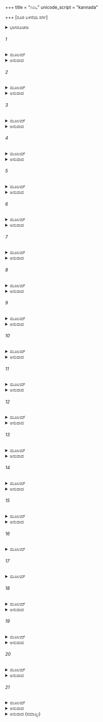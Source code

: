 +++
title = "೧೦೬"
unicode_script = "kannada"

+++
[ನೂರ ಏಳನೆಯ ಸರ್ಗ]



<details><summary>ಭಾಗಸೂಚನಾ</summary>

ವಸಿಷ್ಠರ ಸಲಹೆಯಂತೆ ಶ್ರೀರಾಮನು ಪುರವಾಸಿಗಳನ್ನು ಜೊತೆಗೆ ಕರೆದೊಯ್ಯಲು ವಿಚಾರ ಮಾಡಿ, ಕುಶ-ಲವರಿಗೆ ಪಟ್ಟಾಭಿಷೇಕ ಮಾಡಿದುದು
</details>

###### 1


<details><summary>ಮೂಲಮ್</summary>

ವಿಸೃಜ್ಯ ಲಕ್ಷ್ಮಣಂ ರಾಮೋ ದುಃಖಶೋಕ ಸಮನ್ವಿತಃ ।  
ಪುರೋಧಸಂ ಮಂತ್ರಿಣಶ್ಚ ನೈಗಮಾಂಶ್ಚೇದಮಬ್ರವೀತ್ ॥
</details>

<details><summary>ಅನುವಾದ</summary>

ಲಕ್ಷ್ಮಣನನ್ನು ಪರಿತ್ಯಜಿಸಿ ಶ್ರೀರಾಮನು ದುಃಖಶೋಕ ಮಗ್ನನಾದನು ಹಾಗೂ ಪುರೋಹಿತ, ಮಂತ್ರಿ ಮತ್ತು ಮಹಾಜನರಲ್ಲಿ ಇಂತೆಂದನು.॥1॥
</details>

###### 2


<details><summary>ಮೂಲಮ್</summary>

ಅದ್ಯ ರಾಜ್ಯೇಽಭಿಷೇಕ್ಷ್ಯಾಮಿ ಭರತಂ ಧರ್ಮವತ್ಸಲಮ್ ।  
ಅಯೋಧ್ಯಾಯಾಃ ಪತಿಂ ವೀರಂ ತತೋ ಯಾಸ್ಯಾಮ್ಯಹಂ ವನಮ್ ॥
</details>

<details><summary>ಅನುವಾದ</summary>

ಇಂದು ನಾನು ಅಯೋಧ್ಯೆಯ ರಾಜ್ಯಕ್ಕೆ ಧರ್ಮವತ್ಸಲ ವೀರ ತಮ್ಮನಾದ ಭರತನನ್ನು ರಾಜನಾಗಿ ಪಟ್ಟಾಭಿಷೇಕ ಮಾಡುವೆನು. ಬಳಿಕ ವನಕ್ಕೆ ಹೊರಟು ಹೋಗುವೆನು.॥2॥
</details>

###### 3


<details><summary>ಮೂಲಮ್</summary>

ಪ್ರವೇಶಯತ ಸಂಭಾರಾನ್ಮಾ ಭೂತ್ಕಾಲಾತ್ಯಯೋ ಯಥಾ ।  
ಅದ್ಯೈವಾಹಂ ಗಮಿಷ್ಯಾಮಿ ಲಕ್ಷ್ಮಣೇನ ಗತಾಂಗತಿಮ್ ॥
</details>

<details><summary>ಅನುವಾದ</summary>

ಬೇಗನೇ ಎಲ್ಲ ಸಾಮಗ್ರಿಗಳನ್ನು ಸಿದ್ಧಗೊಳಿಸಿರಿ, ಈಗ ಹೆಚ್ಚು ಸಮಯ ಕಳೆಯಬಾರದು. ನಾನು ಇಂದೇ ಲಕ್ಷ್ಮಣನ ಮಾರ್ಗವನ್ನೇ ಅನುಸರಿಸುವೆನು.॥3॥
</details>

###### 4


<details><summary>ಮೂಲಮ್</summary>

ತಚ್ಛ್ರುತ್ವಾ ರಾಘವೇಣೋಕ್ತಂ ಸರ್ವಾಃ ಪ್ರಕೃತಯೋ ಭೃಶಮ್ ।  
ಮೂರ್ಧಭಿಃ ಪ್ರಣತಾ ಭೂಮೌ ಗತಸತ್ತ್ವಾ ಇವಾಭವನ್ ॥
</details>

<details><summary>ಅನುವಾದ</summary>

ಶ್ರೀರಾಮಚಂದ್ರನ ಮಾತನ್ನು ಕೇಳಿ ಪ್ರಜಾವರ್ಗದ ಎಲ್ಲ ಜನರು ಸಾಷ್ಟಾಂಗ ನಮಸ್ಕರಿಸಿ ಪ್ರಾಣಹೀನರಂತಾದರು.॥4॥
</details>

###### 5


<details><summary>ಮೂಲಮ್</summary>

ಭರತಶ್ಚ ವಿಸಂಜ್ಞೋಽಭೂಚ್ಛ್ರುತ್ವಾ ರಾಘವಭಾಷಿತಮ್ ।  
ರಾಜ್ಯಂ ವಿಗರ್ಹಯಾಮಾಸ ವಚನಂ ಚೇದಮಬ್ರವೀತ್ ॥
</details>

<details><summary>ಅನುವಾದ</summary>

ಶ್ರೀರಘುನಾಥನ ಮಾತನ್ನು ಕೇಳಿ ಭರತನು ಮೂರ್ಛಿತನಾದನು. ಮತ್ತೆ ಎಚ್ಚರಗೊಂಡು ರಾಜ್ಯಪದವಿಯನ್ನು ನಿಂದಿಸುತ್ತಾ ಹೀಗೆ ಹೇಳಿದನು.॥5॥
</details>

###### 6


<details><summary>ಮೂಲಮ್</summary>

ಸತ್ಯೇನಾಹಂ ಶಪೇ ರಾಜನ್ ಸ್ವರ್ಗಭೋಗೇನಚೈವ ಹಿ ।  
ನ ಕಾಮಯೇ ಯಥಾ ರಾಜ್ಯಂ ತ್ವಾಂ ವಿನಾ ರಘುನಂದನ ॥
</details>

<details><summary>ಅನುವಾದ</summary>

ರಾಜಾ ರಘುನಂದನ! ನಾನು ಸತ್ಯದ ಮೇಲೆ ಆಣೆಯಿಟ್ಟು ಹೇಳುತ್ತೇನೆ- ನೀನಿಲ್ಲದೆ ನನಗೆ ರಾಜ್ಯವಾಗಲೀ, ಸ್ವರ್ಗಭೋಗವಾಗಲೀ ಬೇಕಾಗಿಲ್ಲ.॥6॥
</details>

###### 7


<details><summary>ಮೂಲಮ್</summary>

ಇವೌ ಕುಶೀಲವೌ ರಾಜನ್ನಭಿಷಿಚ್ಯ ನರಾಧಿಪ ।  
ಕೋಸಲೇಷು ಕುಶಂ ವೀರಮುತ್ತರೇಷು ತಥಾ ಲವಮ್ ॥
</details>

<details><summary>ಅನುವಾದ</summary>

ನರೇಶ್ವರನೇ! ನೀನು ಈ ಲವ-ಕುಶರಿಗೆ ಪಟ್ಟಾಭಿಷೇಕ ಮಾಡು. ದಕ್ಷಿಣ ಕೋಸಲದಲ್ಲಿ ಕುಶನನ್ನು ಮತ್ತು ಉತ್ತರ ಕೋಸಲದಲ್ಲಿ ಲವನನ್ನು ರಾಜನನ್ನಾಗಿಸಿರಿ.॥7॥
</details>

###### 8


<details><summary>ಮೂಲಮ್</summary>

ಶತ್ರುಘ್ನಸ್ಯ ತು ಗಚ್ಛಂತು ದೂತಾಸ್ತ್ವರಿತವಿಕ್ರಮಾಃ ।  
ಇದಂ ಗಮನಮಸ್ಮಾಕಂ ಶೀಘ್ರಮಾಖ್ಯಾತು ಮಾ ಚಿರಮ್ ॥
</details>

<details><summary>ಅನುವಾದ</summary>

ವೇಗವಾಗಿ ಹೋಗುವ ದೂತರನ್ನು ಬೇಗನೇ ಕಳಿಸಿ ಶತ್ರುಘ್ನನ ಬಳಿಗೆ ಹೋಗಲಿ ಮತ್ತು ಅವನಿಗೆ ನಮ್ಮ ಮಹಾಯಾತ್ರೆಯ ವೃತ್ತಾಂತ ತಿಳಿಸಿರಿ. ಇದರಲ್ಲಿ ವಿಳಂಬಮಾಡಬಾರದು.॥8॥
</details>

###### 9


<details><summary>ಮೂಲಮ್</summary>

ತಚ್ಛ್ರುತ್ವಾ ಭರತೇನೋಕ್ತಂ ದೃಷ್ಟ್ವಾ ಚಾಪಿ ಹ್ಯಧೋಮುಖಾನ್ ।  
ಪೌರಾನ್ ದುಃಖೇನ ಸಂತಪ್ತಾನ್ವಸಿಷ್ಠೋ ವಾಕ್ಯಮಬ್ರವೀತ್ ॥
</details>

<details><summary>ಅನುವಾದ</summary>

ಭರತನ ಮಾತನ್ನು ಕೇಳಿ, ದುಃಖ ಸಂತಪ್ತರಾಗಿ ಅಧೋಮುಖರಾದ ಪುರವಾಸಿಗಳನ್ನು ನೋಡಿ, ಮಹರ್ಷಿ ವಸಿಷ್ಠರು ಹೇಳಿದರು.॥9॥
</details>

###### 10


<details><summary>ಮೂಲಮ್</summary>

ವತ್ಸ ರಾಮ ಇಮಾಃ ಪಶ್ಯ ಧರಣೀಂ ಪ್ರಕೃತೀರ್ಗತಾಃ ।  
ಜ್ಞಾತ್ವೈಷಾಮೀಪ್ಸಿತಂ ಕಾರ್ಯಂ ಮಾ ಚೈಷಾಂ ವಿಪ್ರಿಯಂ ಕೃಥಾಃ ॥
</details>

<details><summary>ಅನುವಾದ</summary>

ವತ್ಸ ರಾಮಾ! ಭೂಮಿಯಲ್ಲಿ ಬಿದ್ದಿರುವ ಈ ಪ್ರಜಾಜನರನ್ನು ನೋಡಿ. ಇವರ ಅಭಿಪ್ರಾಯವನ್ನು ತಿಳಿದು ಅದರಂತೆ ಕಾರ್ಯ ಮಾಡು. ಇವರ ಇಚ್ಛೆಗೆ ವಿರುದ್ಧವಾಗಿ ನಡೆದು ಬಡಪಾಯಿ ಇವರ ಮನಸ್ಸು ನೋಯಿಸಬೇಡ.॥10॥
</details>

###### 11


<details><summary>ಮೂಲಮ್</summary>

ವಸಿಷ್ಠಸ್ಯ ತು ವಾಕ್ಯೇನ ಉತ್ಥಾಪ್ಯ ಪ್ರಕೃತೀಜನಮ್ ।  
ಕಿಂ ಕರೋಮೀತಿ ಕಾಕುತ್ಸ್ಥಃ ಸರ್ವಾನ್ವಚನಮಬ್ರವೀತ್ ॥
</details>

<details><summary>ಅನುವಾದ</summary>

ವಸಿಷ್ಠರು ಹೇಳಿದಂತೆ ಶ್ರೀರಘುನಾಥನು ಪ್ರಜೆಗಳನ್ನು ಎಬ್ಬಿಸಿ, ಅವರಲ್ಲಿ ಕೇಳಿದನು- ನಾನು ನಿಮ್ಮ ಯಾವ ಕಾರ್ಯವನ್ನು ಸಿದ್ಧಗೊಳಿಸಲಿ.॥11॥
</details>

###### 12


<details><summary>ಮೂಲಮ್</summary>

ತತಃ ಸರ್ವಾಃ ಪ್ರಕೃತಯೋ ರಾಮಂವಚನಮಬ್ರುವನ್ ।  
ಗಚ್ಛಂತಮನುಗಚ್ಛಾಮೋ ಯತ್ರ ರಾಮ ಗಮಿಷ್ಯಸಿ ॥
</details>

<details><summary>ಅನುವಾದ</summary>

ಆಗ ಪ್ರಜಾಜನರೆಲ್ಲರೂ ಶ್ರೀರಾಮನಲ್ಲಿ ಹೇಳಿದರು- ರಘುನಂದನ! ನೀನು ಹೋಗುವಲ್ಲಿಗೆ ನಿಮ್ಮ ಹಿಂದೆ-ಹಿಂದೆಯೇ ನಾವೂ ಬರುವೆವು.॥12॥
</details>

###### 13


<details><summary>ಮೂಲಮ್</summary>

ಪೌರೇಷು ಯದಿ ತೇ ಪ್ರೀತಿರ್ಯದಿ ಸ್ನೇಹೋ ಹ್ಯನುತ್ತಮಃ ।  
ಸಪುತ್ರದಾರಾಃ ಕಾಕುತ್ಸ್ಥ ಸಮಂ ಗಚ್ಛಾಮ ಸತ್ಪಥಮ್ ॥
</details>

<details><summary>ಅನುವಾದ</summary>

ಕಾಕುತ್ಸ್ಥ! ನಿಮಗೆ ಪುರವಾಸಿಗಳಲ್ಲಿ ಪ್ರೇಮವಿದ್ದರೆ, ನಮ್ಮ ಮೇಲೆ ನಿಮಗೆ ಪರಮೋತ್ತಮ ಸ್ನೇಹ ಇದ್ದರೆ, ನಮ್ಮನ್ನು ಜೊತೆಗೆ ಬರಲು ಅಪ್ಪಣೆ ಕೊಡಿರಿ. ನಾವು ನಮ್ಮ ಪತ್ನೀ ಪುತ್ರರೊಂದಿಗೆ ನಿಮ್ಮ ಜೊತೆಗೆ ಸನ್ಮಾರ್ಗದಲ್ಲಿ ನಡೆಯಲು ಉದ್ಯುಕ್ತರಾಗಿದ್ದೇವೆ.॥13॥
</details>

###### 14


<details><summary>ಮೂಲಮ್</summary>

ತಪೋವನಂ ವಾ ದುರ್ಗಂ ವಾ ನದೀಮಂಭೋನಿಧಿಂ ತಥಾ ।  
ವಯಂ ತೇ ಯದಿ ನ ತ್ಯಾಜ್ಯಾಃ ಸರ್ವಾನ್ನೋ ನಯ ಈಶ್ವರ ॥
</details>

<details><summary>ಅನುವಾದ</summary>

ಸ್ವಾಮಿ! ನೀವು ತಪೋವನದಲ್ಲಾಗಲೀ, ಯಾವುದೋ ದುರ್ಗಮಸ್ಥಾನದಲ್ಲಾಗಲೀ, ನದಿ ಅಥವಾ ಸಮುದ್ರದಲ್ಲಾಗಲೀ ಎಲ್ಲಿಗೆ ಹೋದರೂ ನಮ್ಮೆಲ್ಲರನ್ನು ಕರೆದುಕೊಂಡು ಹೋಗಿರಿ. ನಮ್ಮನ್ನು ತ್ಯಜಿಸುವುದು ಯೋಗ್ಯವಲ್ಲವೆಂದು ತಿಳಿಯುವುದಾದರೆ ಹೀಗೆಯೇ ಮಾಡಿರಿ.॥14॥
</details>

###### 15


<details><summary>ಮೂಲಮ್</summary>

ಏಷಾ ನಃ ಪರಮಾಪ್ರೀತಿರೇಷ ನಃ ಪರಮೋ ವರಃ ।  
ಹೃದ್ಗತಾ ನಃ ಸದಾ ಪ್ರೀತಿಸ್ತವಾನುಗಮನೇ ನೃಪ ॥
</details>

<details><summary>ಅನುವಾದ</summary>

ಇದೇ ನಮ್ಮ ಮೇಲೆ ನಿಮ್ಮ ಎಲ್ಲಕ್ಕಿಂತ ದೊಡ್ಡ ಕೃಪೆಯಾಗಿದೆ ಮತ್ತು ಇದೇ ನಮಗಾಗಿ ನಿಮ್ಮ ಉತ್ತಮ ವರವಾಗಬಹುದು. ನಿಮ್ಮ ಹಿಂದೆಯೇ ನಡೆಯುವುದರಲ್ಲೇ ನಮಗೆ ಹಾರ್ದಿಕ ಪ್ರಸನ್ನತೆ ಆಗಬಹುದು.॥15॥
</details>

###### 16


<details><summary>ಮೂಲಮ್</summary>

ಪೌರಾಣಾಂ ದೃಢಭಕ್ತಿಂ ಚ ಬಾಢಮಿತ್ಯೇವ ಸೋಽಬ್ರವೀತ್ ।  
ಸ್ವಕೃತಾಂತಂ ಚಾನ್ವವೇಕ್ಷ್ಯ ತಸ್ಮಿನ್ನಹನಿ ರಾಘವಃ ॥
</details>

###### 17


<details><summary>ಮೂಲಮ್</summary>

ಕೋಸಲೇಷು ಕುಶಂ ವೀರಮುತ್ತರೇಷು ತಥಾ ಲವಮ್ ।  
ಅಭಿಷಿಚ್ಯ ಮಹಾತ್ಮಾನಾವುಭೌ ರಾಮಃ ಕುಶೀಲವೌ ॥
</details>

###### 18


<details><summary>ಮೂಲಮ್</summary>

ಅಭಿಷಿಕ್ತೌ ಸುತಾವಂಕೇ ಪ್ರತಿಷ್ಠಾಪ್ಯ ಪುರೇ ತತಃ ।  
ಪರಿಷ್ವಜ್ಯ ಮಹಾಬಾಹುರ್ಮೂರ್ಧ್ನ್ಯುಪಾಘ್ರಾಯ ಚಾಸಕೃತ್ ॥
</details>

<details><summary>ಅನುವಾದ</summary>

ಪ್ರಜಾಜನರ ಈ ದೃಢಭಕ್ತಿಯನ್ನು ನೋಡಿ ಶ್ರೀರಾಮನು ‘ಹಾಗೆಯೇ ಆಗಲಿ’ ಎಂದು ಹೇಳಿ ಅವರ ಇಚ್ಛೆಯನ್ನು ಅನುಮೋದಿಸಿದನು. ತನ್ನ ಕರ್ತವ್ಯವನ್ನು ನಿಶ್ಚಯಿಸಿ ಶ್ರೀರಘುನಾಥನು ತತ್ಕ್ಷಣ ದಕ್ಷಿಣ ಕೋಸದ ರಾಜ್ಯದಲ್ಲಿ ವೀರ ಕುಶನನ್ನು ಮತ್ತು ಉತ್ತರ ಕೋಸಲದ ರಾಜ ಸಿಂಹಾ ಸನದಲ್ಲಿ ಲವನನ್ನು ಪಟ್ಟಾಭಿಷೇಕ ಮಾಡಿದನು. ಅಭಿಷಿಕ್ತರಾದ ಇಬ್ಬರೂ ಮಹಾತ್ಮಾ ಪುತ್ರರಾದ ಕುಶ-ಲವರನ್ನು ತೊಡೆಯಲ್ಲಿ ಕುಳ್ಳಿರಿಸಿಕೊಂಡು ಪದೇ-ಪದೇ ಆಲಿಂಗಿಸಿಕೊಂಡು ಶ್ರೀರಾಮನು ಮತ್ತೆ-ಮತ್ತೆ ಅವರ ಶಿರವನ್ನು ಆಘ್ರಾಣಿಸಿ, ತಮ್ಮ-ತಮ್ಮ ರಾಜಧಾನಿಗಳಿಗೆ ಕಳಿಸಿಕೊಟ್ಟನು.॥16-18॥
</details>

###### 19


<details><summary>ಮೂಲಮ್</summary>

ರಥಾನಾಂ ತು ಸಹಸ್ರಾಣಿ ನಾಗಾನಾಮಯುತಾನಿಚ ।  
ದಶಾಯುತಾನಿ ಚಾಶ್ವಾನಾಮೇಕೈಕಸ್ಯ ಧನಂ ದದೌ ॥
</details>

<details><summary>ಅನುವಾದ</summary>

ಅವನು ಪ್ರತಿಯೊಬ್ಬ ಪುತ್ರರಿಗೆ ಅನೇಕ ಸಾವಿರ ರಥ, ಹತ್ತು ಸಾವಿರ ಆನೆ ಮತ್ತು ಒಂದು ಲಕ್ಷ ಕುದುರೆಗಳನ್ನು ಕೊಟ್ಟನು.॥19॥
</details>

###### 20


<details><summary>ಮೂಲಮ್</summary>

ಬಹುರತ್ನೌ  ಬಹುಧನೌ  ಹೃಷ್ಟಪುಷ್ಟಜನಾವೃತೌ ।  
ಸ್ವೇ ಪುರೇ ಪ್ರೇಷಯಾಮಾಸ ಭ್ರಾತರೌ ತೌ ಕುಶೀಲವೌ ॥
</details>

<details><summary>ಅನುವಾದ</summary>

ಲವ-ಕುಶರಿಬ್ಬರೂ ಹೇರಳ ಧನ-ರತ್ನಾದಿಗಳಿಂದ ಸಂಪನ್ನರಾದರು. ಅವರು ಹೃಷ್ಟ-ಪುಷ್ಟ ಮನುಷ್ಯರಿಂದ ಪರಿವೃತರಾಗಿರುತ್ತಿದ್ದರು. ಶ್ರೀರಾಮನು ಅವರಿಬ್ಬರನ್ನು ಅವರವರ ರಾಜಧಾನಿಗಳಿಗೆ ಕಳಿಸಿ ಕೊಟ್ಟನು.॥20॥
</details>

###### 21


<details><summary>ಮೂಲಮ್</summary>

ಅಭಿಷಿಚ್ಯ ತತೋ ವೀರೌ ಪ್ರಸ್ಥಾಪ್ಯ ಸ್ವಪುರೇ ತದಾ ।  
ದೂತಾನ್ಸಂಪ್ರೇಷಯಾಮಾಸ ಶತ್ರುಘ್ನಾಯ ಮಹಾತ್ಮನೇ ॥
</details>

<details><summary>ಅನುವಾದ</summary>

ಈ ಪ್ರಕಾರ ಇಬ್ಬರೂ ವೀರರನ್ನು ಅಭಿಷಿಕ್ತಗೊಳಿಸಿ, ತಮ್ಮ-ತಮ್ಮ ನಗರಗಳಿಗೆ ಕಳಿಸಿ ಶ್ರೀರಾಮನು ಮಹಾತ್ಮಾ ಶತ್ರುಘ್ನನ ಬಳಿಗೆ ದೂತರನ್ನು ಕಳಿಸಿದನು.॥21॥
</details>

<details><summary>ಅನುವಾದ (ಸಮಾಪ್ತಿಃ)</summary>

ಶ್ರೀವಾಲ್ಮೀಕಿ ವಿರಚಿತ ಆರ್ಷರಾಮಾಯಣ ಆದಿಕಾವ್ಯದ ಉತ್ತರ ಕಾಂಡದಲ್ಲಿ ನೂರಏಳನೆಯ ಸರ್ಗ ಪೂರ್ಣವಾಯಿತು. ॥107॥
</details>
